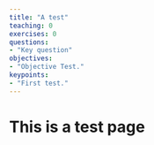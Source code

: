 ```yaml
---
title: "A test"
teaching: 0
exercises: 0
questions:
- "Key question"
objectives:
- "Objective Test."
keypoints:
- "First test."
---
```



# This is a test page
